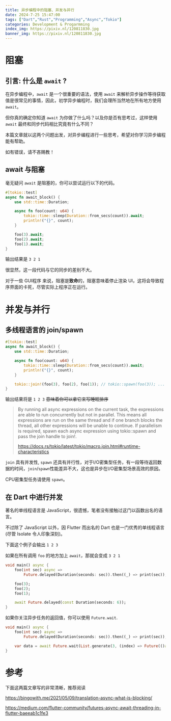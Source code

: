 ```yaml
---
title: 异步编程中的阻塞、并发与并行
date: 2024-7-25 15:47:00
tags: ["Dart","Rust","Programming","Async","Tokio"]
categories: Development & Progarmming
index_img: https://pixiv.nl/120811830.jpg
banner_img: https://pixiv.nl/120811830.jpg
---
```


# 阻塞

## 引言: 什么是 `await` ?

在异步编程中，`await` 是一个很重要的语法，使用 `await` 来解析异步操作等待获取值是很常见的事情，因此，初学异步编程时，我们会理所当然地在所有地方使用 `await`。

但你真的确定你知道 `await` 为你做了什么吗？以及你是否有思考过，这样使用 `await` 最终和同步代码相比究竟有什么不同？

本篇文章就以这两个问题出发，对异步编程进行一些思考，希望对你学习异步编程能有帮助。

如有错误，请不吝赐教！

## await 与阻塞

毫无疑问 `await` 是阻塞的，你可以尝试运行以下的代码。

```rust
#[tokio::test]
async fn await_block() {
    use std::time::Duration;

    async fn foo(count: u64) {
        tokio::time::sleep(Duration::from_secs(count)).await;
        println!("{}", count);
    }

    foo(3).await;
    foo(2).await;
    foo(1).await;
}
```

输出结果是 `3 2 1`

很显然，这一段代码与它的同步的差别不大。

对于一些 GUI程序 来说，阻塞是**致命**的，阻塞意味着停止渲染 UI，这将会导致程序界面的卡死，尽管实际上程序正在运行。

# 并发与并行

## 多线程语言的 join/spawn

```rust
#[tokio::test]
async fn await_block() {
    use std::time::Duration;

    async fn foo(count: u64) {
        tokio::time::sleep(Duration::from_secs(count)).await;
        println!("{}", count);
    }

    tokio::join!(foo(3), foo(2), foo(1)); // tokio::spawn(foo(3)); ...
}
```

输出结果将是 `1 2 3` ~~意味着你可以拿它来写睡眠排序~~

> By running all async expressions on the current task, the expressions are able to run concurrently but not in parallel. This means all expressions are run on the same thread and if one branch blocks the thread, all other expressions will be unable to continue. If parallelism is required, spawn each async expression using tokio::spawn and pass the join handle to join!.
>
> https://docs.rs/tokio/latest/tokio/macro.join.html#runtime-characteristics

`join` 具有并发性, `spawn` 还具有并行性，对于I/O密集型任务，有一段等待返回数据的时间，`join`/`spawn`性能差异不大，这也是异步在I/O密集型场景高效的原因。

CPU密集型任务请使用 `spawn`。

## 在 Dart 中进行并发

著名的单线程语言是 JavaScript，很遗憾，笔者没有接触过这门以函数出名的语言。

不过除了 JavaScript 以外，因 Flutter 而出名的 Dart 也是一门优秀的单线程语言 (尽管 Isolate 令人印象深刻)。

下面这个例子会输出 `1 2 3`

如果在所有调用 `foo` 的地方加上 `await`，那就会变成 `3 2 1`

```dart
void main() async {
    foo(int sec) async =>
        Future.delayed(Duration(seconds: sec)).then((_) => print(sec));

    foo(3);
    foo(2);
    foo(1);

    await Future.delayed(const Duration(seconds: 6));
}
```

如果你关注异步任务的返回值，你可以使用 `Future.wait`.

```dart
void main() async {
    foo(int sec) async =>
        Future.delayed(Duration(seconds: sec)).then((_) => print(sec));

    var data = await Future.wait(List.generate(3, (index) => Future(()async=> foo(index))));
}
```

# 参考

下面这两篇文章写的非常清晰，推荐阅读

https://bingowith.me/2021/05/09/translation-async-what-is-blocking/

https://medium.com/flutter-community/futures-async-await-threading-in-flutter-baeeab1c1fe3


